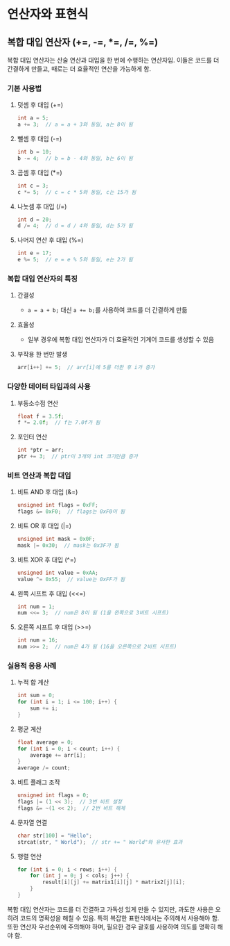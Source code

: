 # 연산자와 표현식

## 복합 대입 연산자 (+=, -=, *=, /=, %=)

복합 대입 연산자는 산술 연산과 대입을 한 번에 수행하는 연산자임. 이들은 코드를 더 간결하게 만들고, 때로는 더 효율적인 연산을 가능하게 함.

### 기본 사용법

1. 덧셈 후 대입 (+=)

   ```c
   int a = 5;
   a += 3;  // a = a + 3와 동일, a는 8이 됨
   ```

2. 뺄셈 후 대입 (-=)

   ```c
   int b = 10;
   b -= 4;  // b = b - 4와 동일, b는 6이 됨
   ```

3. 곱셈 후 대입 (*=)

   ```c
   int c = 3;
   c *= 5;  // c = c * 5와 동일, c는 15가 됨
   ```

4. 나눗셈 후 대입 (/=)

   ```c
   int d = 20;
   d /= 4;  // d = d / 4와 동일, d는 5가 됨
   ```

5. 나머지 연산 후 대입 (%=)

   ```c
   int e = 17;
   e %= 5;  // e = e % 5와 동일, e는 2가 됨
   ```

### 복합 대입 연산자의 특징

1. 간결성
   - `a = a + b;` 대신 `a += b;`를 사용하여 코드를 더 간결하게 만듦

2. 효율성
   - 일부 경우에 복합 대입 연산자가 더 효율적인 기계어 코드를 생성할 수 있음

3. 부작용 한 번만 발생

   ```c
   arr[i++] += 5;  // arr[i]에 5를 더한 후 i가 증가
   ```

### 다양한 데이터 타입과의 사용

1. 부동소수점 연산

   ```c
   float f = 3.5f;
   f *= 2.0f;  // f는 7.0f가 됨
   ```

2. 포인터 연산

   ```c
   int *ptr = arr;
   ptr += 3;  // ptr이 3개의 int 크기만큼 증가
   ```

### 비트 연산과 복합 대입

1. 비트 AND 후 대입 (&=)

   ```c
   unsigned int flags = 0xFF;
   flags &= 0xF0;  // flags는 0xF0이 됨
   ```

2. 비트 OR 후 대입 (|=)

   ```c
   unsigned int mask = 0x0F;
   mask |= 0x30;  // mask는 0x3F가 됨
   ```

3. 비트 XOR 후 대입 (^=)

   ```c
   unsigned int value = 0xAA;
   value ^= 0x55;  // value는 0xFF가 됨
   ```

4. 왼쪽 시프트 후 대입 (<<=)

   ```c
   int num = 1;
   num <<= 3;  // num은 8이 됨 (1을 왼쪽으로 3비트 시프트)
   ```

5. 오른쪽 시프트 후 대입 (>>=)

   ```c
   int num = 16;
   num >>= 2;  // num은 4가 됨 (16을 오른쪽으로 2비트 시프트)
   ```

### 실용적 응용 사례

1. 누적 합 계산

   ```c
   int sum = 0;
   for (int i = 1; i <= 100; i++) {
       sum += i;
   }
   ```

2. 평균 계산

   ```c
   float average = 0;
   for (int i = 0; i < count; i++) {
       average += arr[i];
   }
   average /= count;
   ```

3. 비트 플래그 조작

   ```c
   unsigned int flags = 0;
   flags |= (1 << 3);  // 3번 비트 설정
   flags &= ~(1 << 2);  // 2번 비트 해제
   ```

4. 문자열 연결

   ```c
   char str[100] = "Hello";
   strcat(str, " World");  // str += " World"와 유사한 효과
   ```

5. 행렬 연산

   ```c
   for (int i = 0; i < rows; i++) {
       for (int j = 0; j < cols; j++) {
           result[i][j] += matrix1[i][j] * matrix2[j][i];
       }
   }
   ```

복합 대입 연산자는 코드를 더 간결하고 가독성 있게 만들 수 있지만, 과도한 사용은 오히려 코드의 명확성을 해칠 수 있음. 특히 복잡한 표현식에서는 주의해서 사용해야 함. 또한 연산자 우선순위에 주의해야 하며, 필요한 경우 괄호를 사용하여 의도를 명확히 해야 함.
